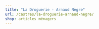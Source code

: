 ```yaml
---
title: "La Droguerie - Arnaud Nègre"
url: /castres/la-droguerie-arnaud-negre/
shop: articles ménagers
---
```


